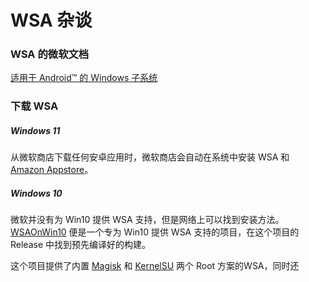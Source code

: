 # WSA 杂谈

### WSA 的微软文档

[适用于 Android™️ 的 Windows 子系统](https://learn.microsoft.com/windows/android/wsa/)

### 下载 WSA

##### Windows 11

从微软商店下载任何安卓应用时，微软商店会自动在系统中安装 WSA 和 [Amazon Appstore](https://www.microsoft.com/store/productId/9NJHK44TTKSX)。

##### Windows 10

微软并没有为 Win10 提供 WSA 支持，但是网络上可以找到安装方法。[WSAOnWin10](https://github.com/Lyxot/WSAOnWin10/) 便是一个专为 Win10 提供 WSA 支持的项目，在这个项目的 Release 中找到预先编译好的构建。

这个项目提供了内置 [Magisk](https://magisk.me/) 和 [KernelSU](https://kernelsu.org/) 两个 Root 方案的WSA，同时还